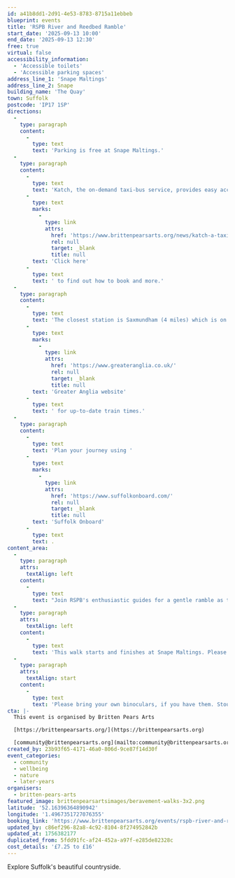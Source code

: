 ```yaml
---
id: a41b8dd1-2d91-4e53-8783-8715a11ebbeb
blueprint: events
title: 'RSPB River and Reedbed Ramble'
start_date: '2025-09-13 10:00'
end_date: '2025-09-13 12:30'
free: true
virtual: false
accessibility_information:
  - 'Accessible toilets'
  - 'Accessible parking spaces'
address_line_1: 'Snape Maltings'
address_line_2: Snape
building_name: 'The Quay'
town: Suffolk
postcode: 'IP17 1SP'
directions:
  -
    type: paragraph
    content:
      -
        type: text
        text: 'Parking is free at Snape Maltings.'
  -
    type: paragraph
    content:
      -
        type: text
        text: 'Katch, the on-demand taxi-bus service, provides easy access to Snape Maltings, connecting it to the towns of Framlingham, Parham, Hacheston, Wickham Market, Wickham Market Railway Station at Campsea Ashe, and Tunstall. '
      -
        type: text
        marks:
          -
            type: link
            attrs:
              href: 'https://www.brittenpearsarts.org/news/katch-a-taxi-bus-to-snape-maltings'
              rel: null
              target: _blank
              title: null
        text: 'Click here'
      -
        type: text
        text: ' to find out how to book and more.'
  -
    type: paragraph
    content:
      -
        type: text
        text: 'The closest station is Saxmundham (4 miles) which is on the East Suffolk Ipswich on the Lowestoft train line. Wickham Market station (6 miles) is located in Campsea Ash on the same line. Visit the '
      -
        type: text
        marks:
          -
            type: link
            attrs:
              href: 'https://www.greateranglia.co.uk/'
              rel: null
              target: _blank
              title: null
        text: 'Greater Anglia website'
      -
        type: text
        text: ' for up-to-date train times.'
  -
    type: paragraph
    content:
      -
        type: text
        text: 'Plan your journey using '
      -
        type: text
        marks:
          -
            type: link
            attrs:
              href: 'https://www.suffolkonboard.com/'
              rel: null
              target: _blank
              title: null
        text: 'Suffolk Onboard'
      -
        type: text
        text: .
content_area:
  -
    type: paragraph
    attrs:
      textAlign: left
    content:
      -
        type: text
        text: "Join RSPB's enthusiastic guides for a gentle ramble as they help you to enjoy the wildlife at this special location."
  -
    type: paragraph
    attrs:
      textAlign: left
    content:
      -
        type: text
        text: 'This walk starts and finishes at Snape Maltings. Please meet on the Quay.'
  -
    type: paragraph
    attrs:
      textAlign: start
    content:
      -
        type: text
        text: 'Please bring your own binoculars, if you have them. Stout and waterproof footwear recommended.'
cta: |-
  This event is organised by Britten Pears Arts

  [https://brittenpearsarts.org/](https://brittenpearsarts.org)

  [community@brittenpearsarts.org](mailto:community@brittenpearsarts.org)
created_by: 23b93f65-4171-46a0-806d-9ce87f14d30f
event_categories:
  - community
  - wellbeing
  - nature
  - later-years
organisers:
  - britten-pears-arts
featured_image: brittenpearsartsimages/beravement-walks-3x2.png
latitude: '52.16396364890942'
longitude: '1.4967351727076355'
booking_link: 'https://www.brittenpearsarts.org/events/rspb-river-and-reedbed-ramble-at-snape-maltings'
updated_by: c86ef296-82a8-4c92-8104-8f274952842b
updated_at: 1756382177
duplicated_from: 5fdd91fc-af24-452a-a97f-e285de82328c
cost_details: '£7.25 to £16'
---
```

Explore Suffolk's beautiful countryside.